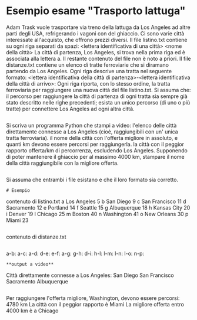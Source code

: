 # Esempio esame "Trasporto lattuga"

Adam Trask vuole trasportare via treno della lattuga da Los Angeles ad altre parti degli USA,
refrigerando i vagoni con del ghiaccio. Ci sono varie città interessate all'acquisto, che offrono prezzi
diversi.
Il file listino.txt contiene su ogni riga separati da spazi:
<lettera identificativa di una città> <nome della città> <prezzo di acquisto>
La città di partenza, Los Angeles, si trova nella prima riga ed è associata alla lettera a. Il restante contenuto
del file non è noto a priori.
Il file distanze.txt contiene un elenco di tratte ferroviarie che si diramano partendo da Los Angeles. Ogni
riga descrive una tratta nel seguente formato:
<lettera identificativa della città di partenza>-<lettera identificativa della città di arrivo>:<numero
intero indicante la distanza in km>
Ogni riga riporta, con lo stesso ordine, la tratta ferroviaria per raggiungere una nuova città del file listino.txt.
Si assuma che:
il percorso per raggiungere la città di partenza di ogni tratta sia sempre già stato descritto nelle righe
precedenti;
esista un unico percorso (di uno o più tratte) per connettere Los Angeles ad ogni altra città.
```
```
Si scriva un programma Python che stampi a video:
l'elenco delle città direttamente connesse a Los Angeles (cioè, raggiungibili con un' unica tratta
ferroviaria).
il nome della città con l'offerta migliore in assoluto, e quanti km devono essere percorsi per
raggiungerla.
la città con il peggior rapporto offerta/km di percorrenza, escludendo Los Angeles.
Supponendo di poter mantenere il ghiaccio per al massimo 4000 km, stampare il nome della città
raggiungibile con la migliore offerta.
```
```
Si assuma che entrambi i file esistano e che il loro formato sia corretto.
```
# Esempio

```
contenuto di listino.txt
a Los Angeles 5
b San Diego 9
c San Francisco 11
d Sacramento 12
e Portland 14
f Seattle 15
g Albuquerque 18
h Kansas City 20
i Denver 19
l Chicago 25
m Boston 40
n Washington 41
o New Orleans 30
p Miami 23
```
```
contenuto di distanze.txt
```

```
a-b:
a-c:
a-d:
d-e:
e-f:
a-g:
g-h:
d-i:
h-l:
l-m:
l-n:
l-o:
n-p:
```
**output a video**

```
Città direttamente connesse a Los Angeles:
San Diego
San Francisco
Sacramento
Albuquerque
```
```
Per raggiungere l'offerta migliore, Washington, devono essere percorsi: 4780 km
La città con il peggior rapporto è Miami
La migliore offerta entro 4000 km è a Chicago
